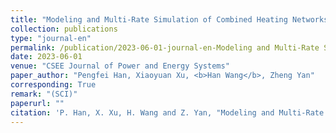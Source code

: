 ```yaml
---
title: "Modeling and Multi-Rate Simulation of Combined Heating Networks and Power to Hydrogen With Waste Heat Recovery"
collection: publications
type: "journal-en"
permalink: /publication/2023-06-01-journal-en-Modeling and Multi-Rate Simulation of Combined Heating Networks and Power to Hydrogen With Waste Heat Recovery
date: 2023-06-01
venue: "CSEE Journal of Power and Energy Systems"
paper_author: "Pengfei Han, Xiaoyuan Xu, <b>Han Wang</b>, Zheng Yan"
corresponding: True
remark: "(SCI)"
paperurl: ""
citation: 'P. Han, X. Xu, H. Wang and Z. Yan, "Modeling and Multi-Rate Simulation of Combined Heating Networks and Power to Hydrogen With Waste Heat Recovery," <i>CSEE Journal of Power and Energy Systems</i>, 2023. (Accept)'
---
```

